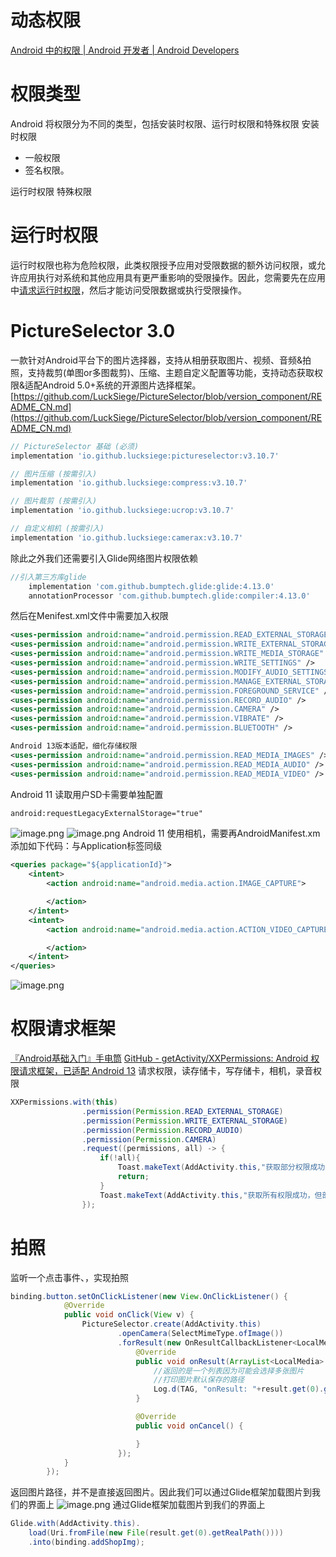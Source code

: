 # 动态权限
[Android 中的权限 | Android 开发者 | Android Developers](https://developer.android.google.cn/guide/topics/permissions/overview?hl=zh-cn)
# 权限类型
Android 将权限分为不同的类型，包括安装时权限、运行时权限和特殊权限
安装时权限

- 一般权限
- 签名权限。

运行时权限
特殊权限
# 运行时权限
运行时权限也称为危险权限，此类权限授予应用对受限数据的额外访问权限，或允许应用执行对系统和其他应用具有更严重影响的受限操作。因此，您需要先在应用中[请求运行时权限](https://developer.android.google.cn/training/permissions/requesting?hl=zh-cn)，然后才能访问受限数据或执行受限操作。
# PictureSelector 3.0
一款针对Android平台下的图片选择器，支持从相册获取图片、视频、音频&拍照，支持裁剪(单图or多图裁剪)、压缩、主题自定义配置等功能，支持动态获取权限&适配Android 5.0+系统的开源图片选择框架。
[https://github.com/LuckSiege/PictureSelector/blob/version_component/README_CN.md](https://github.com/LuckSiege/PictureSelector/blob/version_component/README_CN.md)
```groovy
// PictureSelector 基础 (必须)
implementation 'io.github.lucksiege:pictureselector:v3.10.7'

// 图片压缩 (按需引入)
implementation 'io.github.lucksiege:compress:v3.10.7'

// 图片裁剪 (按需引入)
implementation 'io.github.lucksiege:ucrop:v3.10.7'

// 自定义相机 (按需引入)
implementation 'io.github.lucksiege:camerax:v3.10.7'
```
除此之外我们还需要引入Glide网络图片权限依赖
```groovy
//引入第三方库glide
    implementation 'com.github.bumptech.glide:glide:4.13.0'
    annotationProcessor 'com.github.bumptech.glide:compiler:4.13.0'
```
然后在Menifest.xml文件中需要加入权限
```xml
<uses-permission android:name="android.permission.READ_EXTERNAL_STORAGE" />
<uses-permission android:name="android.permission.WRITE_EXTERNAL_STORAGE" />
<uses-permission android:name="android.permission.WRITE_MEDIA_STORAGE" />
<uses-permission android:name="android.permission.WRITE_SETTINGS" />
<uses-permission android:name="android.permission.MODIFY_AUDIO_SETTINGS" />
<uses-permission android:name="android.permission.MANAGE_EXTERNAL_STORAGE" />
<uses-permission android:name="android.permission.FOREGROUND_SERVICE" />
<uses-permission android:name="android.permission.RECORD_AUDIO" />
<uses-permission android:name="android.permission.CAMERA" />
<uses-permission android:name="android.permission.VIBRATE" />
<uses-permission android:name="android.permission.BLUETOOTH" />

Android 13版本适配，细化存储权限
<uses-permission android:name="android.permission.READ_MEDIA_IMAGES" />
<uses-permission android:name="android.permission.READ_MEDIA_AUDIO" />
<uses-permission android:name="android.permission.READ_MEDIA_VIDEO" />
```
Android 11 读取用户SD卡需要单独配置
```xml
android:requestLegacyExternalStorage="true"
```
![image.png](/images/873f0ac2ea7461d8235d548a14f1bf14.png)
![image.png](/images/81be847f4ee9dd4005c503711b0e0e3c.png)
Android 11 使用相机，需要再AndroidManifest.xm 添加如下代码：与Application标签同级
```xml
<queries package="${applicationId}">
    <intent>
        <action android:name="android.media.action.IMAGE_CAPTURE">

        </action>
    </intent>
    <intent>
        <action android:name="android.media.action.ACTION_VIDEO_CAPTURE">

        </action>
    </intent>
</queries>
```
![image.png](/images/dc8ddf05f3ae60cfc32bb9f9b90cb29d.png)
# 权限请求框架
[『Android基础入门』手电筒](https://www.yuque.com/starryluli/xv1nr0/ztbo8x?view=doc_embed)
[GitHub - getActivity/XXPermissions: Android 权限请求框架，已适配 Android 13](https://github.com/getActivity/XXPermissions)
请求权限，读存储卡，写存储卡，相机，录音权限
```java
XXPermissions.with(this)
                .permission(Permission.READ_EXTERNAL_STORAGE)
                .permission(Permission.WRITE_EXTERNAL_STORAGE)
                .permission(Permission.RECORD_AUDIO)
                .permission(Permission.CAMERA)
                .request((permissions, all) -> {
                    if(!all){
                        Toast.makeText(AddActivity.this,"获取部分权限成功，但部分权限未正常授予",Toast.LENGTH_SHORT).show();
                        return;
                    }
                    Toast.makeText(AddActivity.this,"获取所有权限成功，但部分权限未正常授予",Toast.LENGTH_SHORT).show();
                });
```
# 拍照
监听一个点击事件、，实现拍照
```java
binding.button.setOnClickListener(new View.OnClickListener() {
            @Override
            public void onClick(View v) {
                PictureSelector.create(AddActivity.this)
                        .openCamera(SelectMimeType.ofImage())
                        .forResult(new OnResultCallbackListener<LocalMedia>() {
                            @Override
                            public void onResult(ArrayList<LocalMedia> result) {
                                //返回的是一个列表因为可能会选择多张图片
                                //打印图片默认保存的路径
                                Log.d(TAG, "onResult: "+result.get(0).getRealPath());
                            }

                            @Override
                            public void onCancel() {

                            }
                        });
            }
        });
```
返回图片路径，并不是直接返回图片。因此我们可以通过Glide框架加载图片到我们的界面上
![image.png](/images/e25c378fb6bfb2dfb073c8ca8b4898ae.png)
通过Glide框架加载图片到我们的界面上
```java
Glide.with(AddActivity.this).
    load(Uri.fromFile(new File(result.get(0).getRealPath())))
    .into(binding.addShopImg);
```
